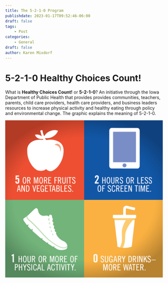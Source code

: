 ```yaml
---
title: The 5-2-1-0 Program
publishdate: 2023-01-17T09:52:46-06:00
draft: false
tags:
    - Post
categories:
    - General
draft: false
author: Karen Mixdorf
---
```


# 5-2-1-0 Healthy Choices Count!

What is **Healthy Choices Count!** or **5-2-1-0**? An initiative through the Iowa Department of Public Health that provides provides communities, teachers, parents, child care providers, health care providers, and business leaders resources to increase physical activity and healthy eating through policy and environmental change. The graphic explains the meaning of 5-2-1-0.

![Courtesy of the Iowa Department of Public Health and Healthy Choices Count!](images/Social_Instagram_Facebook_Post-02.jpg)  